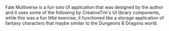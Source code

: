
Fate Multiverse is a fun solo UI application that was designed by the author and it uses some of the following by CreativeTim's UI library components, while this was a fun little exercise, it functioned like a storage application of fantasy characters that maybe similar to the Dungeons & Dragons world.







